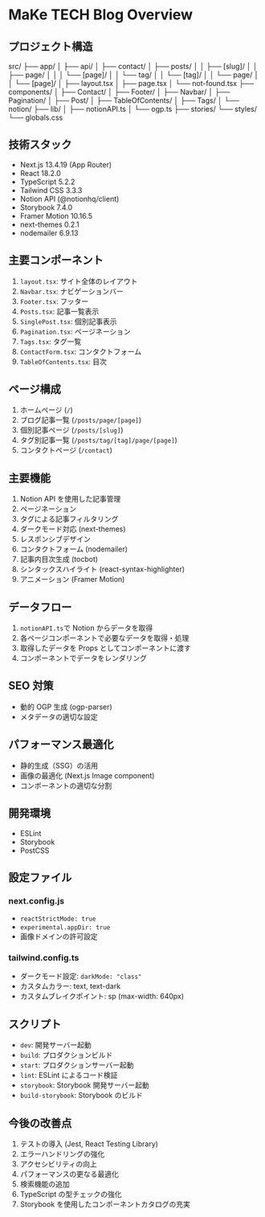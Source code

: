 # MaKe TECH Blog Overview

## プロジェクト構造

src/
├── app/
│ ├── api/
│ ├── contact/
│ ├── posts/
│ │ ├── [slug]/
│ │ ├── page/
│ │ │ └── [page]/
│ │ └── tag/
│ │ └── [tag]/
│ │ └── page/
│ │ └── [page]/
│ ├── layout.tsx
│ ├── page.tsx
│ └── not-found.tsx
├── components/
│ ├── Contact/
│ ├── Footer/
│ ├── Navbar/
│ ├── Pagination/
│ ├── Post/
│ ├── TableOfContents/
│ ├── Tags/
│ └── notion/
├── lib/
│ ├── notionAPI.ts
│ └── ogp.ts
├── stories/
└── styles/
└── globals.css

## 技術スタック

- Next.js 13.4.19 (App Router)
- React 18.2.0
- TypeScript 5.2.2
- Tailwind CSS 3.3.3
- Notion API (@notionhq/client)
- Storybook 7.4.0
- Framer Motion 10.16.5
- next-themes 0.2.1
- nodemailer 6.9.13

## 主要コンポーネント

1. `layout.tsx`: サイト全体のレイアウト
2. `Navbar.tsx`: ナビゲーションバー
3. `Footer.tsx`: フッター
4. `Posts.tsx`: 記事一覧表示
5. `SinglePost.tsx`: 個別記事表示
6. `Pagination.tsx`: ページネーション
7. `Tags.tsx`: タグ一覧
8. `ContactForm.tsx`: コンタクトフォーム
9. `TableOfContents.tsx`: 目次

## ページ構成

1. ホームページ (`/`)
2. ブログ記事一覧 (`/posts/page/[page]`)
3. 個別記事ページ (`/posts/[slug]`)
4. タグ別記事一覧 (`/posts/tag/[tag]/page/[page]`)
5. コンタクトページ (`/contact`)

## 主要機能

1. Notion API を使用した記事管理
2. ページネーション
3. タグによる記事フィルタリング
4. ダークモード対応 (next-themes)
5. レスポンシブデザイン
6. コンタクトフォーム (nodemailer)
7. 記事内目次生成 (tocbot)
8. シンタックスハイライト (react-syntax-highlighter)
9. アニメーション (Framer Motion)

## データフロー

1. `notionAPI.ts`で Notion からデータを取得
2. 各ページコンポーネントで必要なデータを取得・処理
3. 取得したデータを Props としてコンポーネントに渡す
4. コンポーネントでデータをレンダリング

## SEO 対策

- 動的 OGP 生成 (ogp-parser)
- メタデータの適切な設定

## パフォーマンス最適化

- 静的生成（SSG）の活用
- 画像の最適化 (Next.js Image component)
- コンポーネントの適切な分割

## 開発環境

- ESLint
- Storybook
- PostCSS

## 設定ファイル

### next.config.js

- `reactStrictMode: true`
- `experimental.appDir: true`
- 画像ドメインの許可設定

### tailwind.config.ts

- ダークモード設定: `darkMode: "class"`
- カスタムカラー: text, text-dark
- カスタムブレイクポイント: sp (max-width: 640px)

## スクリプト

- `dev`: 開発サーバー起動
- `build`: プロダクションビルド
- `start`: プロダクションサーバー起動
- `lint`: ESLint によるコード検証
- `storybook`: Storybook 開発サーバー起動
- `build-storybook`: Storybook のビルド

## 今後の改善点

1. テストの導入 (Jest, React Testing Library)
2. エラーハンドリングの強化
3. アクセシビリティの向上
4. パフォーマンスの更なる最適化
5. 検索機能の追加
6. TypeScript の型チェックの強化
7. Storybook を使用したコンポーネントカタログの充実

